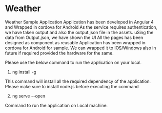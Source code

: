 # Weather
Weather Sample Application
Application has been developed in Angular 4 and Wrapped in cordova for Android
As the service requires authentication, we have taken output and also the output.json file in the assets. uSing the data from Output.json, we have shown the UI
All the pages has been designed as component as reusable 
Application has been wrapped in cordova for Android for sample. We can wrapped it to IOS/Windows also in future if required provided the hardware for the same.

Please use the below command to run the application on your local.

1. ng install -g

This command will install all the required dependency of the application. Please make sure to install node.js before executing the command

2. ng serve --open

Command to run the application on Local machine.

